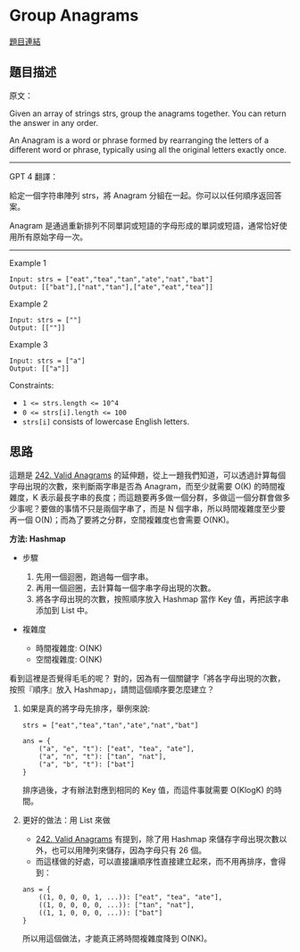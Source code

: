 # Group Anagrams
[題目連結](https://leetcode.com/problems/group-anagrams/)

## 題目描述
原文：

Given an array of strings strs, group the anagrams together. You can return the answer in any order.

An Anagram is a word or phrase formed by rearranging the letters of a different word or phrase, typically using all the original letters exactly once.

----

GPT 4 翻譯：

給定一個字符串陣列 strs，將 Anagram 分組在一起。你可以以任何順序返回答案。

Anagram 是通過重新排列不同單詞或短語的字母形成的單詞或短語，通常恰好使用所有原始字母一次。


----

Example 1
```
Input: strs = ["eat","tea","tan","ate","nat","bat"]
Output: [["bat"],["nat","tan"],["ate","eat","tea"]]
```

Example 2
```
Input: strs = [""]
Output: [[""]]
```
Example 3
```
Input: strs = ["a"]
Output: [["a"]]
```

Constraints:

* `1 <= strs.length <= 10^4`
* `0 <= strs[i].length <= 100`
* `strs[i]` consists of lowercase English letters.

## 思路

這題是 [242. Valid Anagrams](../242.%20Valid%20Anagram/) 的延伸題，從上一題我們知道，可以透過計算每個字母出現的次數，來判斷兩字串是否為 Anagram，而至少就需要 O(K) 的時間複雜度，K 表示最長字串的長度；而這題要再多做一個分群，多做這一個分群會做多少事呢？要做的事情不只是兩個字串了，而是 N 個字串，所以時間複雜度至少要再一個 O(N)；而為了要將之分群，空間複雜度也會需要 O(NK)。

**方法: Hashmap**

* 步驟
    1. 先用一個迴圈，跑過每一個字串。
    2. 再用一個迴圈，去計算每一個字串字母出現的次數。
    3. 將各字母出現的次數，按照順序放入 Hashmap 當作 Key 值，再把該字串添加到 List 中。

* 複雜度
    * 時間複雜度: O(NK)
    * 空間複雜度: O(NK)


看到這裡是否覺得毛毛的呢？ 對的，因為有一個關鍵字「將各字母出現的次數，按照『順序』放入 Hashmap」，請問這個順序要怎麼建立？

1. 如果是真的將字母先排序，舉例來說:
    ```
    strs = ["eat","tea","tan","ate","nat","bat"]
    
    ans = {
        ("a", "e", "t"): ["eat", "tea", "ate"],
        ("a", "n", "t"): ["tan", "nat"],
        ("a", "b", "t"): ["bat"]
    }
    ```
    排序過後，才有辦法對應到相同的 Key 值，而這件事就需要 O(KlogK) 的時間。

2. 更好的做法：用 List 來做
    * [242. Valid Anagrams](../242.%20Valid%20Anagram/) 有提到，除了用 Hashmap 來儲存字母出現次數以外，也可以用陣列來儲存，因為字母只有 26 個。
    * 而這樣做的好處，可以直接讓順序性直接建立起來，而不用再排序，會得到：
    ```
    ans = {
        ((1, 0, 0, 0, 1, ...)): ["eat", "tea", "ate"],
        ((1, 0, 0, 0, 0, ...)): ["tan", "nat"],
        ((1, 1, 0, 0, 0, ...)): ["bat"]
    }
    ```
    所以用這個做法，才能真正將時間複雜度降到 O(NK)。